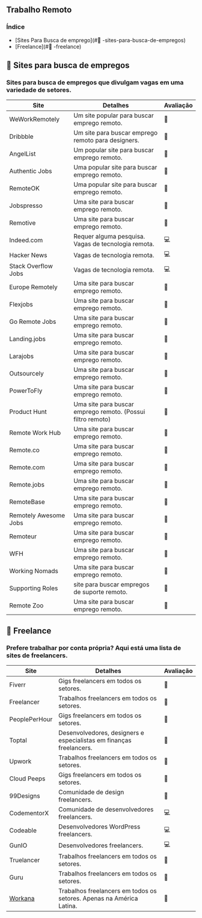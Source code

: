 ## Trabalho Remoto

### Índice

- [Sites Para Busca de emprego](#📌 -sites-para-busca-de-empregos)
- [Freelance](#🔨 -freelance)

## 📌 Sites para busca de empregos

### Sites para busca de empregos que divulgam vagas em uma variedade de setores.

| Site                  | Detalhes                                                    | Avaliação |
| --------------------- | ----------------------------------------------------------- | --------- |
| WeWorkRemotely        | Um site popular para buscar emprego remoto.                 | 🌟        |
| Dribbble              | Um site para buscar emprego remoto para designers.          | 🎨        |
| AngelList             | Um popular site para buscar emprego remoto.                 | 🌟        |
| Authentic Jobs        | Uma popular site para buscar emprego remoto.                | 🌟        |
| RemoteOK              | Uma popular site para buscar emprego remoto.                | 🌟        |
| Jobspresso            | Uma site para buscar emprego remoto.                        | 🌟        |
| Remotive              | Uma site para buscar emprego remoto.                        | 🌟        |
| Indeed.com            | Requer alguma pesquisa. Vagas de tecnologia remota.         | 💻        |
| Hacker News           | Vagas de tecnologia remota.                                 | 💻        |
| Stack Overflow Jobs   | Vagas de tecnologia remota.                                 | 💻        |
| Europe Remotely       | Uma site para buscar emprego remoto.                        | 🌟        |
| Flexjobs              | Uma site para buscar emprego remoto.                        | 🌟        |
| Go Remote Jobs        | Uma site para buscar emprego remoto.                        | 🌟        |
| Landing.jobs          | Uma site para buscar emprego remoto.                        | 🌟        |
| Larajobs              | Uma site para buscar emprego remoto.                        | 🌟        |
| Outsourcely           | Uma site para buscar emprego remoto.                        | 🌟        |
| PowerToFly            | Uma site para buscar emprego remoto.                        | 🌟        |
| Product Hunt          | Uma site para buscar emprego remoto. (Possui filtro remoto) | 🌟        |
| Remote Work Hub       | Uma site para buscar emprego remoto.                        | 🌟        |
| Remote.co             | Uma site para buscar emprego remoto.                        | 🌟        |
| Remote.com            | Uma site para buscar emprego remoto.                        | 🌟        |
| Remote.jobs           | Uma site para buscar emprego remoto.                        | 🌟        |
| RemoteBase            | Uma site para buscar emprego remoto.                        | 🌟        |
| Remotely Awesome Jobs | Uma site para buscar emprego remoto.                        | 🌟        |
| Remoteur              | Uma site para buscar emprego remoto.                        | 🌟        |
| WFH                   | Uma site para buscar emprego remoto.                        | 🌟        |
| Working Nomads        | Uma site para buscar emprego remoto.                        | 🌟        |
| Supporting Roles      | site para buscar empregos de suporte remoto.                | 📱        |
| Remote Zoo            | Uma site para buscar emprego remoto.                        | 🌟        |

## 🔨 Freelance

### Prefere trabalhar por conta própria? Aqui está uma lista de sites de freelancers.

| Site                                | Detalhes                                                             | Avaliação |
| ----------------------------------- | -------------------------------------------------------------------- | --------- |
| Fiverr                              | Gigs freelancers em todos os setores.                                | 🌟        |
| Freelancer                          | Trabalhos freelancers em todos os setores.                           | 🌟        |
| PeoplePerHour                       | Gigs freelancers em todos os setores.                                | 🌟        |
| Toptal                              | Desenvolvedores, designers e especialistas em finanças freelancers.  | 🌟        |
| Upwork                              | Trabalhos freelancers em todos os setores.                           | 🌟        |
| Cloud Peeps                         | Gigs freelancers em todos os setores.                                | 🌟        |
| 99Designs                           | Comunidade de design freelancers.                                    | 🎨        |
| CodementorX                         | Comunidade de desenvolvedores freelancers.                           | 💻        |
| Codeable                            | Desenvolvedores WordPress freelancers.                               | 💻        |
| GunIO                               | Desenvolvedores freelancers.                                         | 💻        |
| Truelancer                          | Trabalhos freelancers em todos os setores.                           | 🌟        |
| Guru                                | Trabalhos freelancers em todos os setores.                           | 🌟        |
| [Workana](https://www.workana.com/) | Trabalhos freelancers em todos os setores. Apenas na América Latina. | 🌟        |
